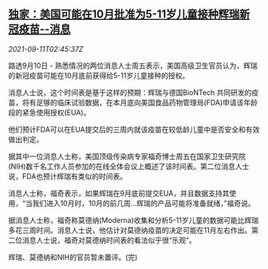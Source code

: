 <!--1631329263000-->
[独家：美国可能在10月批准为5-11岁儿童接种辉瑞新冠疫苗--消息](https://cn.reuters.com/article/us-children-covid-pfizer-vaccine-0911-idCNKBS2G701M)
------

<div><i>2021-09-11T02:45:37Z</i></div><p>路透9月10日 - 熟悉情况的两位消息人士周五表示，美国高级卫生官员认为，辉瑞的新冠疫苗可能在10月底前获得给5-11岁儿童接种的授权。</p><p>消息人士说，这个时间表是基于这样的预期：辉瑞与德国BioNTech 共同研发的疫苗，将有足够的临床试验数据，在本月底向美国食品药物管理局(FDA)申请该年龄段的紧急使用授权(EUA)。</p><p>他们预计FDA可以在EUA提交后的三周内就该疫苗在较低龄儿童中是否安全和有效做出判定。</p><p>据其中一位消息人士称，美国顶级传染病专家福奇博士周五在国家卫生研究院(NIH)数千名工作人员参加的在线全体会议上概述了该时间表。第二位消息人士说，FDA也预计辉瑞有类似的时间表。</p><p>消息人士称，福奇表示，如果辉瑞在9月底前提交EUA，并且数据支持其使用，“当我们进入10月时，10月的前几周...辉瑞的产品可能将准备就绪，”福奇说。</p><p>据消息人士称，福奇称莫德纳(Moderna)收集和分析5-11岁儿童的数据可能比辉瑞多花三周时间。消息人士说，他估计对莫德纳疫苗的决定可能在11月左右作出。第二位消息人士说，福奇对莫德纳时间表的看法似乎很“乐观”。</p><p>辉瑞、莫德纳和NIH的官员暂未置评。(完)</p>
